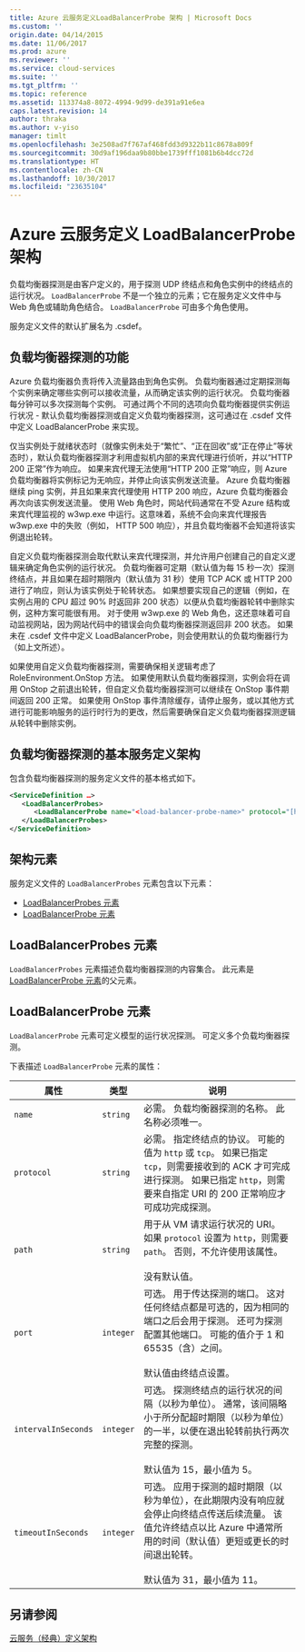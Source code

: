 ```yaml
---
title: Azure 云服务定义LoadBalancerProbe 架构 | Microsoft Docs
ms.custom: ''
origin.date: 04/14/2015
ms.date: 11/06/2017
ms.prod: azure
ms.reviewer: ''
ms.service: cloud-services
ms.suite: ''
ms.tgt_pltfrm: ''
ms.topic: reference
ms.assetid: 113374a8-8072-4994-9d99-de391a91e6ea
caps.latest.revision: 14
author: thraka
ms.author: v-yiso
manager: timlt
ms.openlocfilehash: 3e2508ad7f767af468fdd3d9322b11c8678a809f
ms.sourcegitcommit: 30d9af196daa9b80bbe1739fff1081b6b4dcc72d
ms.translationtype: HT
ms.contentlocale: zh-CN
ms.lasthandoff: 10/30/2017
ms.locfileid: "23635104"
---
```

# <a name="azure-cloud-services-definition-loadbalancerprobe-schema"></a>Azure 云服务定义 LoadBalancerProbe 架构
负载均衡器探测是由客户定义的，用于探测 UDP 终结点和角色实例中的终结点的运行状况。 `LoadBalancerProbe` 不是一个独立的元素；它在服务定义文件中与 Web 角色或辅助角色结合。 `LoadBalancerProbe` 可由多个角色使用。

服务定义文件的默认扩展名为 .csdef。

## <a name="the-function-of-a-load-balancer-probe"></a>负载均衡器探测的功能
Azure 负载均衡器负责将传入流量路由到角色实例。 负载均衡器通过定期探测每个实例来确定哪些实例可以接收流量，从而确定该实例的运行状况。 负载均衡器每分钟可以多次探测每个实例。 可通过两个不同的选项向负载均衡器提供实例运行状况 - 默认负载均衡器探测或自定义负载均衡器探测，这可通过在 .csdef 文件中定义 LoadBalancerProbe 来实现。

仅当实例处于就绪状态时（就像实例未处于“繁忙”、“正在回收”或“正在停止”等状态时），默认负载均衡器探测才利用虚拟机内部的来宾代理进行侦听，并以“HTTP 200 正常”作为响应。 如果来宾代理无法使用“HTTP 200 正常”响应，则 Azure 负载均衡器将实例标记为无响应，并停止向该实例发送流量。 Azure 负载均衡器继续 ping 实例，并且如果来宾代理使用 HTTP 200 响应，Azure 负载均衡器会再次向该实例发送流量。 使用 Web 角色时，网站代码通常在不受 Azure 结构或来宾代理监视的 w3wp.exe 中运行。这意味着，系统不会向来宾代理报告 w3wp.exe 中的失败（例如， HTTP 500 响应），并且负载均衡器不会知道将该实例退出轮转。

自定义负载均衡器探测会取代默认来宾代理探测，并允许用户创建自己的自定义逻辑来确定角色实例的运行状况。 负载均衡器可定期（默认值为每 15 秒一次）探测终结点，并且如果在超时期限内（默认值为 31 秒）使用 TCP ACK 或 HTTP 200 进行了响应，则认为该实例处于轮转状态。 如果想要实现自己的逻辑（例如，在实例占用的 CPU 超过 90% 时返回非 200 状态）以便从负载均衡器轮转中删除实例，这种方案可能很有用。 对于使用 w3wp.exe 的 Web 角色，这还意味着可自动监视网站，因为网站代码中的错误会向负载均衡器探测返回非 200 状态。 如果未在 .csdef 文件中定义 LoadBalancerProbe，则会使用默认的负载均衡器行为（如上文所述）。

如果使用自定义负载均衡器探测，需要确保相关逻辑考虑了 RoleEnvironment.OnStop 方法。 如果使用默认负载均衡器探测，实例会将在调用 OnStop 之前退出轮转，但自定义负载均衡器探测可以继续在 OnStop 事件期间返回 200 正常。 如果使用 OnStop 事件清除缓存，请停止服务，或以其他方式进行可能影响服务的运行时行为的更改，然后需要确保自定义负载均衡器探测逻辑从轮转中删除实例。

## <a name="basic-service-definition-schema-for-a-load-balancer-probe"></a>负载均衡器探测的基本服务定义架构
 包含负载均衡器探测的服务定义文件的基本格式如下。

```xml
<ServiceDefinition …>
   <LoadBalancerProbes>
      <LoadBalancerProbe name="<load-balancer-probe-name>" protocol="[http|tcp]" path="<uri-for-checking-health-status-of-vm>" port="<port-number>" intervalInSeconds="<interval-in-seconds>" timeoutInSeconds="<timeout-in-seconds>"/>
   </LoadBalancerProbes>
</ServiceDefinition>
```

## <a name="schema-elements"></a>架构元素
服务定义文件的 `LoadBalancerProbes` 元素包含以下元素：

- [LoadBalancerProbes 元素](#LoadBalancerProbes)
- [LoadBalancerProbe 元素](#LoadBalancerProbe)

##  <a name="LoadBalancerProbes"></a> LoadBalancerProbes 元素
`LoadBalancerProbes` 元素描述负载均衡器探测的内容集合。 此元素是 [LoadBalancerProbe 元素](#LoadBalancerProbe)的父元素。 

##  <a name="LoadBalancerProbe"></a> LoadBalancerProbe 元素
`LoadBalancerProbe` 元素可定义模型的运行状况探测。 可定义多个负载均衡器探测。 

下表描述 `LoadBalancerProbe` 元素的属性：

|属性|类型|说明|
| ------------------- | -------- | -----------------|
| `name`              | `string` | 必需。 负载均衡器探测的名称。 此名称必须唯一。|
| `protocol`          | `string` | 必需。 指定终结点的协议。 可能的值为 `http` 或 `tcp`。 如果已指定 `tcp`，则需要接收到的 ACK 才可完成进行探测。 如果已指定 `http`，则需要来自指定 URI 的 200 正常响应才可成功完成探测。|
| `path`              | `string` | 用于从 VM 请求运行状况的 URI。 如果 `protocol` 设置为 `http`，则需要 `path`。 否则，不允许使用该属性。<br /><br /> 没有默认值。|
| `port`              | `integer` | 可选。 用于传达探测的端口。 这对任何终结点都是可选的，因为相同的端口之后会用于探测。 还可为探测配置其他端口。 可能的值介于 1 和 65535（含）之间。<br /><br /> 默认值由终结点设置。|
| `intervalInSeconds` | `integer` | 可选。 探测终结点的运行状况的间隔（以秒为单位）。 通常，该间隔略小于所分配超时期限（以秒为单位）的一半，以便在退出轮转前执行两次完整的探测。<br /><br /> 默认值为 15，最小值为 5。|
| `timeoutInSeconds`  | `integer` | 可选。 应用于探测的超时期限（以秒为单位），在此期限内没有响应就会停止向终结点传送后续流量。 该值允许终结点以比 Azure 中通常所用的时间（默认值）更短或更长的时间退出轮转。<br /><br /> 默认值为 31，最小值为 11。|

## <a name="see-also"></a>另请参阅
[云服务（经典）定义架构](schema-csdef-file.md)